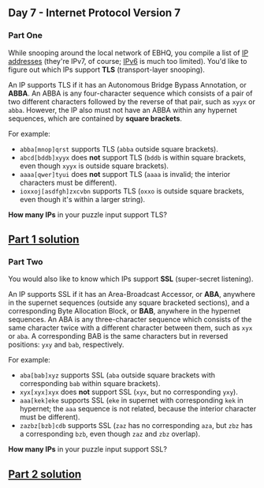 ## Day 7 - Internet Protocol Version 7

### Part One

While snooping around the local network of EBHQ, you compile a list of [IP addresses][1] 
(they're IPv7, of course; [IPv6][2] is much too limited). You'd like to figure out which IPs
support **TLS** (transport-layer snooping).

An IP supports TLS if it has an Autonomous Bridge Bypass Annotation, or **ABBA**. An ABBA is any
four-character sequence which consists of a pair of two different characters followed by the
reverse of that pair, such as `xyyx` or `abba`. However, the IP also must not have an ABBA within
any hypernet sequences, which are contained by **square brackets**.

For example:

 * `abba[mnop]qrst` supports TLS (`abba` outside square brackets).
 * `abcd[bddb]xyyx` does **not** support TLS (`bddb` is within square brackets, even though `xyyx`
    is outside square brackets).
 * `aaaa[qwer]tyui` does **not** support TLS (`aaaa` is invalid; the interior characters must
    be different).
 * `ioxxoj[asdfgh]zxcvbn` supports TLS (`oxxo` is outside square brackets, even though it's
    within a larger string).

**How many IPs** in your puzzle input support TLS?

[Part 1 solution][3]
--------------------

### Part Two

You would also like to know which IPs support **SSL** (super-secret listening).

An IP supports SSL if it has an Area-Broadcast Accessor, or **ABA**, anywhere in the supernet
sequences (outside any square bracketed sections), and a corresponding Byte Allocation Block,
or **BAB**, anywhere in the hypernet sequences. An ABA is any three-character sequence which
consists of the same character twice with a different character between them, such as `xyx`
or `aba`. A corresponding BAB is the same characters but in reversed positions: `yxy` and `bab`,
respectively.

For example:

 * `aba[bab]xyz` supports SSL (`aba` outside square brackets with corresponding `bab` within
    square brackets).
 * `xyx[xyx]xyx` does **not** support SSL (`xyx`, but no corresponding `yxy`).
 * `aaa[kek]eke` supports SSL (`eke` in supernet with corresponding `kek` in hypernet;
    the `aaa` sequence is not related, because the interior character must be different).
 * `zazbz[bzb]cdb` supports SSL (`zaz` has no corresponding `aza`, but `zbz` has a corresponding
    `bzb`, even though `zaz` and `zbz` overlap).

**How many IPs** in your puzzle input support SSL?

[Part 2 solution][4]
--------------------


[1]: https://en.wikipedia.org/wiki/IP_address
[2]: https://en.wikipedia.org/wiki/IPv6
[3]: part_1.py
[4]: part_2.py
